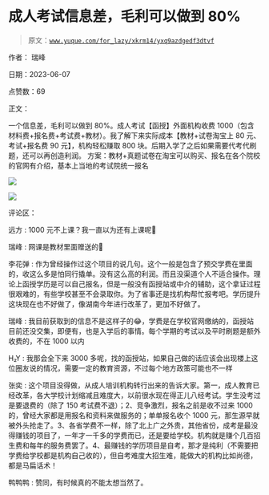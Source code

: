# 成人考试信息差，毛利可以做到 80%

> 原文：[`www.yuque.com/for_lazy/xkrm14/yxq9azdgedf3dtvf`](https://www.yuque.com/for_lazy/xkrm14/yxq9azdgedf3dtvf)

作者： 瑞峰

日期：2023-06-07

点赞数：69

正文：

一个信息差，毛利可以做到 80%。成人考试【函授】外面机构收费 1000（包含材料费+报名费+考试费+教材）。我了解下来实际成本【教材+试卷淘宝上 80 元、考试+报名费 90 元】，机构轻松赚取 800 块。后期入学了之后如果需要代考代刷题，还可以再创造利润。 方案：教材+真题试卷在淘宝可以购买、报名在各个院校的官网有介绍，基本上当地的考试院统一报名

![](img/65388cf288331d6518fdf9a57712c592.png)

![](img/b41d0e1c617c790f0e5e1b093a25515a.png)

评论区：

远方 : 1000 元不上课？我一直以为还有上课呢🎈

瑞峰 : 网课是教材里面赠送的🤣

李花弹 : 作为曾经操作过这个项目的说几句。这个一般是包含了预交学费在里面的，收这么多是怕同行撬单。没有这么高的利润。而且没渠道个人不适合操作。理论上函授学历是可以自己报名，但是一般没有函授站或中介的辅助，这个拿证过程很艰难的，有些学校甚至不会录取你。为了省事还是找机构帮忙报考吧。学历提升这块现在也不好做了，像湖南今年进行改革了，更加不好做了。

瑞峰 : 我目前获取到的信息不是这样子的😂，学费是在学校官网缴纳的，函授站目前还没交集，即便有，也是入学后的事情。每个学期的考试以及平时刷题是额外收费的，不在 1000 以内

H₂Y : 我那会全下来 3000 多呢，找的函授站，如果自己做的话应该会出现楼上这位圈友说的情况，需要一定的教育资源，不过每个地方政策可能也不一样

张奕 : 这个项目没得做，从成人培训机构转行出来的告诉大家。第一，成人教育已经改革，各大学校计划缩减且难度大，以前很水现在得正儿八经考试。学生没考过是要退费的（除了 150 考试费不退）；2、竞争激烈，报名之前是收不过来 1000 的，曾经大家都是用报名和资料来做服务的；单单报名收个 1000 元，那生源早就被外头抢走了。3、各省学费不一样，除了北上广之外贵，其他省份，成考是最没得赚钱的项目了，一年才一千多的学费而已，还是要给学校。机构就是赚个几百招生费和每年的服务费罢了。4、最赚钱的学历项目是自考，那才是纯利（不需要把学费给学校都是机构自己收的），但自考难度大招生难，能做大的机构比如尚德，都是马扁话术！

鸭鸭鸭 : 赞同，有时候真的不能太想当然了。



